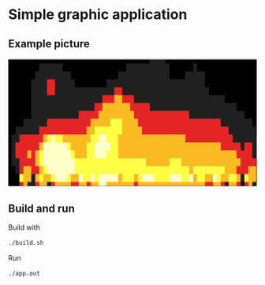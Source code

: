 # Simple graphic application

## Example picture

![Example](images/example.png)

## Build and run

Build with
```bash
./build.sh
```

Run
```bash
./app.out
```
